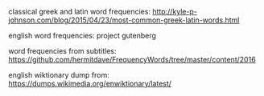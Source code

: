 classical greek and latin word frequencies:
http://kyle-p-johnson.com/blog/2015/04/23/most-common-greek-latin-words.html

english word frequencies:
project gutenberg

word frequencies from subtitles:
https://github.com/hermitdave/FrequencyWords/tree/master/content/2016

english wiktionary dump from:
https://dumps.wikimedia.org/enwiktionary/latest/